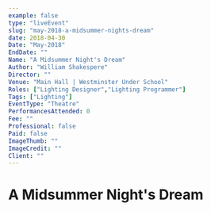 ```yaml
---
example: false
type: "liveEvent"
slug: "may-2018-a-midsummer-nights-dream"
date: 2018-04-30
Date: "May-2018"
EndDate: ""
Name: "A Midsummer Night's Dream"
Author: "William Shakespere"
Director: ""
Venue: "Main Hall | Westminster Under School"
Roles: ["Lighting Designer","Lighting Programmer"]
Tags: ["Lighting"]
EventType: "Theatre"
PerformancesAttended: 0
Fee: ""
Professional: false
Paid: false
ImageThumb: ""
ImageCredit: ""
Client: ""
---
```


# A Midsummer Night's Dream

